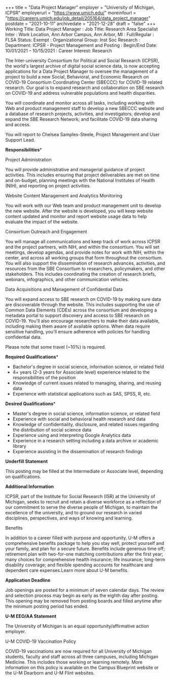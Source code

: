 +++
title = "Data Project Manager"
employer = "University of Michigan, ICPSR"
employerurl = "https://www.umich.edu/"
moreinfourl = "https://careers.umich.edu/job_detail/205164/data_project_manager"
postdate = "2021-10-11"
archivedate = "2021-12-28"
draft = "false"
+++
Working Title: Data Project Manager
: Job Title: Research Area Specialist Inter
: Work Location, Ann Arbor Campus, Ann Arbor, MI
: Full/Regular
: FLSA Status: Exempt
: Organizational Group: Inst Soc Research
: Department: ICPSR - Project Management and Posting
: Begin/End Date: 10/01/2021 – 10/15/2021
: Career Interest:  Research

The Inter-university Consortium for Political and Social Research (ICPSR), the world's largest archive of digital social science data, is now accepting applications for a Data Project Manager to oversee the management of a project to build a new Social, Behavioral, and Economic Research on COVID-19 Consortium Coordinating Center (SBECCC) for COVID-19 related research. Our goal is to expand research and collaboration on SBE research on COVID-19 and address vulnerable populations and health disparities.

You will coordinate and monitor across all tasks, including working with Web and product management staff to develop a new SBECCC website and a database of research projects, activities, and investigators; develop and expand the SBE Research Network; and facilitate COVID-19 data sharing and access.

You will report to Chelsea Samples-Steele, Project Management and User Support Lead.

**Responsibilities***

Project Administration

You will provide administrative and managerial guidance of project activities. This includes ensuring that project deliverables are met on time and on-budget, planning meetings with the National Institutes of Health (NIH), and reporting on project activities.

Website Content Management and Analytics Monitoring

You will work with our Web team and product management unit to develop the new website. After the website is developed, you will keep website content updated and monitor and report website usage data to help evaluate the impact of the website.

Consortium Outreach and Engagement

You will manage all communications and keep track of work across ICPSR and the project partners, with NIH, and within the consortium. You will set meetings, develop agendas, and provide notes for work with NIH, within the center, and across all working groups that form throughout the consortium. You will also support the dissemination of research advances, activities, and resources from the SBE Consortium to researchers, policymakers, and other stakeholders. This includes coordinating the creation of research briefs, webinars, infographics, and other communication vehicles.

Data Acquisitions and Management of Confidential Data

You will expand access to SBE research on COVID-19 by making sure data are discoverable through the website. This includes supporting the use of Common Data Elements (CDEs) across the consortium and developing a metadata portal to support discovery and access to SBE research on COVID-19. You'll also encourage researchers to make their data available, including making them aware of available options. When data require sensitive handling, you'll ensure adherence with policies for handling confidential data.

Please note that some travel (~10%) is required.

**Required Qualifications***

- Bachelor's degree in social science, information science, or related field
- 4+ years (2-3 years for Associate level) experience related to the responsibilities of the position
- Knowledge of current issues related to managing, sharing, and reusing data
- Experience with statistical applications such as SAS, SPSS, R, etc.

**Desired Qualifications***

- Master's degree in social science, information science, or related field
- Experience with social and behavioral health research and data
- Knowledge of confidentiality, disclosure, and related issues regarding the distribution of social science data
- Experience using and interpreting Google Analytics data
- Experience in a research setting including a data archive or academic library
- Experience assisting in the dissemination of research findings

**Underfill Statement**

This posting may be filled at the Intermediate or Associate level, depending on qualifications.

**Additional Information**

ICPSR, part of the Institute for Social Research (ISR) at the University of Michigan, seeks to recruit and retain a diverse workforce as a reflection of our commitment to serve the diverse people of Michigan, to maintain the excellence of the university, and to ground our research in varied disciplines, perspectives, and ways of knowing and learning.

Benefits

In addition to a career filled with purpose and opportunity, U-M offers a comprehensive benefits package to help you stay well, protect yourself and your family, and plan for a secure future. Benefits include generous time off; retirement plan with two-for-one matching contributions after the first year; many choices for comprehensive health insurance; life insurance; long-term disability coverage; and flexible spending accounts for healthcare and dependent care expenses.Learn more about U-M benefits.

**Application Deadline**

Job openings are posted for a minimum of seven calendar days.  The review and selection process may begin as early as the eighth day after posting. This opening may be removed from posting boards and filled anytime after the minimum posting period has ended.

**U-M EEO/AA Statement**

The University of Michigan is an equal opportunity/affirmative action employer.

U-M COVID-19 Vaccination Policy

COVID-19 vaccinations are now required for all University of Michigan students, faculty and staff across all three campuses, including Michigan Medicine.  This includes those working or learning remotely.  More information on this policy is available on the Campus Blueprint website or the U-M Dearborn and U-M Flint websites.